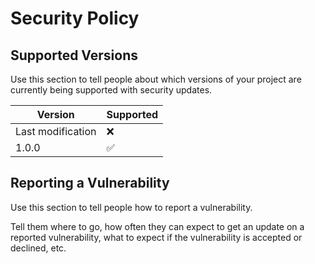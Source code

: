# Security Policy

## Supported Versions

Use this section to tell people about which versions of your project are
currently being supported with security updates.

| Version | Supported          |
| ------- | ------------------ |
|Last modification | :x:       |
| 1.0.0   | :white_check_mark: |

## Reporting a Vulnerability

Use this section to tell people how to report a vulnerability.

Tell them where to go, how often they can expect to get an update on a
reported vulnerability, what to expect if the vulnerability is accepted or
declined, etc.
